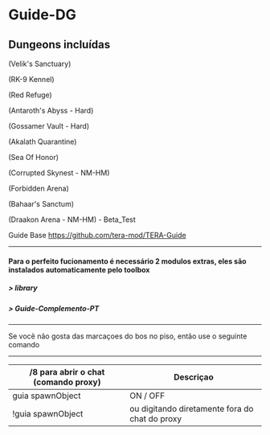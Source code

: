 Guide-DG
======

## Dungeons incluídas

(Velik's Sanctuary)

(RK-9 Kennel)

(Red Refuge)

(Antaroth's Abyss - Hard)

(Gossamer Vault - Hard)

(Akalath Quarantine)

(Sea Of Honor)

(Corrupted Skynest - NM-HM)

(Forbidden Arena)

(Bahaar's Sanctum)

(Draakon Arena - NM-HM) -  Beta_Test

Guide Base https://github.com/tera-mod/TERA-Guide


----

####  Para o perfeito fucionamento é necessário 2 modulos extras, eles são instalados automaticamente pelo toolbox
##### > library
##### > Guide-Complemento-PT

------

Se você não gosta das marcaçoes do bos no piso, então use o seguinte comando


------

/8 para abrir o chat (comando proxy) | Descriçao
--- | ---
guia spawnObject | ON / OFF
!guia spawnObject  | ou digitando diretamente fora do chat do proxy
